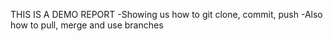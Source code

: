 THIS IS A DEMO REPORT
-Showing us how to git clone, commit, push
-Also how to pull, merge and use branches
